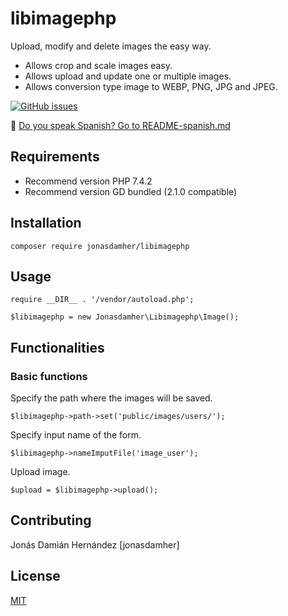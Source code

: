 # libimagephp

Upload, modify and delete images the easy way. 

* Allows crop and scale images easy. 
* Allows upload and update one or multiple images. 
* Allows conversion type image to WEBP, PNG, JPG and JPEG.

[![GitHub issues](https://img.shields.io/github/issues/jonasdamher/libimagephp)](https://github.com/jonasdamher/libimagephp/issues)

:link: [Do you speak Spanish? Go to README-spanish.md](https://github.com/jonasdamher/libimagephp/blob/master/README-spanish.md)

## Requirements

* Recommend version PHP 7.4.2
* Recommend version GD bundled (2.1.0 compatible)

## Installation

```
composer require jonasdamher/libimagephp
```

## Usage

```
require __DIR__ . '/vendor/autoload.php';

$libimagephp = new Jonasdamher\Libimagephp\Image();
```

## Functionalities 

### Basic functions

Specify the path where the images will be saved.

```
$libimagephp->path->set('public/images/users/');
```

Specify input name of the form.

```
$libimagephp->nameImputFile('image_user');
```

Upload image.

```
$upload = $libimagephp->upload();
```

## Contributing

Jonás Damián Hernández [jonasdamher]

## License

[MIT](https://github.com/jonasdamher/libimagephp/blob/master/LICENSE) 
